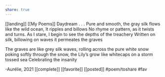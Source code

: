```yaml
---
share: true
---
```

[[landing]] [[My Poems]]
Daydream
.
.
.
Pure and smooth, the gray silk flows
like the wild ocean, It ripples and billows
No rhyme or pattern, as it twists and turns.
As I stare, I begin to see the depths of the treachery 
Written on silk, billowing on waves 
it permeates the graves

The graves are like grey silk waves,
rolling across the pure white snow
poking softly through the snow, the Lily’s grow 
like whitecaps on a storm tossed sea
Celebrating the insanity 

-Aurélie, 2021
[[complete]] [[favorite]] [[posted]]  #poem/toshare #fav